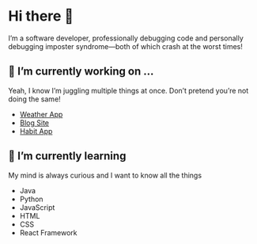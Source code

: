 # Hi there 👋

I’m a software developer, professionally debugging code and personally debugging imposter syndrome—both of which crash at the worst times!

## 🔭 I’m currently working on ...
Yeah, I know I’m juggling multiple things at once. Don’t pretend you’re not doing the same!
- [Weather App](https://github.com/ahmed-marzook/Weather-Bridge)
- [Blog Site](https://github.com/ahmed-marzook/Tech-Tales-Java)
- [Habit App](https://github.com/ahmed-marzook/Habit-Pact)

## 🌱 I’m currently learning
My mind is always curious and I want to know all the things
- Java
- Python
- JavaScript
- HTML
- CSS
- React Framework
<!--
**ahmed-marzook/ahmed-marzook** is a ✨ _special_ ✨ repository because its `README.md` (this file) appears on your GitHub profile.

Here are some ideas to get you started:

- 🔭 I’m currently working on ...
- 🌱 I’m currently learning ...
- 👯 I’m looking to collaborate on ...
- 🤔 I’m looking for help with ...
- 💬 Ask me about ...
- 📫 How to reach me: ...
- 😄 Pronouns: ...
- ⚡ Fun fact: ...
-->
